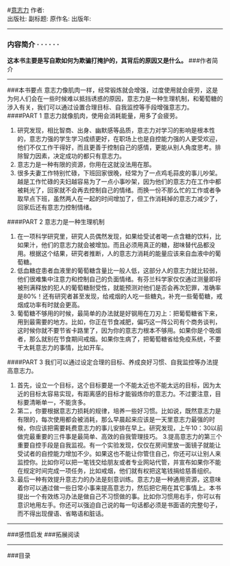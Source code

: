 #[意志力](https://)
作者:  
出版社: 
副标题: 
原作名: 
出版年: 
***
### 内容简介  · · · · · ·
**这本书主要是写自欺如何为欺骗打掩护的，其背后的原因又是什么。**
###作者简介 
***
###本书要点
意志力像肌肉一样，经常锻炼就会增强，过度使用就会疲劳，这是为何人们会在一些时候难以抵挡诱惑的原因，意志力是一种生理机制，和葡萄糖的涉入有关，我们可以通过设置合理目标、自我监控等手段增强意志力。
####PART 1  意志力就像肌肉，使用会消耗能量，用多了会疲劳。
1. 研究发现，相比智商、出身、幽默感等品质，意志力对学习的影响是根本性的，意志力强的学生学习成绩更好，在职场上也是自控能力强的人更受欢迎，他们不仅工作干得好，而且更善于控制自己的感情，更能从别人角度思考。排除智力因素，决定成功的都只有意志力。
2. 意志力是一种有限的资源，你用在这就没法用在那。
3. 很多夫妻工作特别忙碌，下班回家很晚，经常为了一点鸡毛蒜皮的事儿吵架。越是工作忙碌的夫妇越容易为了一点小事吵架，因为他们的意志力在工作中都被耗光了，回家就不会再去控制自己的情绪。而换一份不那么忙的工作或者争取早点下班，虽然两人在一起的时间增加了，但工作消耗掉的意志力减少了，回家后还有意志力控制情绪。

####PART 2  意志力是一种生理机制
1. 在一项科学研究里，研究人员偶然发现，如果给受试者喝一点含糖的饮料，比如果汁，他们的意志力就会被增加。而且必须用真正的糖，甜味替代品都没用。根据这个结果，研究者推断，人的意志力消耗的能量应该来自血液中的葡萄糖。
2. 低血糖症患者血液里的葡萄糖含量比一般人低，这部分人的意志力就比较弱，他们很难集中注意力和控制自己的负面情绪。有芬兰科学家仅仅通过测量即将被刑满释放的犯人的葡萄糖耐受性，就能预测对他们是否会再次犯罪，准确率是80%！还有研究者甚至发现，给戒烟的人吃一些糖丸，补充一些葡萄糖，戒烟成功率有时就会更高。
3. 葡萄糖不够用的时候，最简单的办法就是好钢用在刀刃上：把葡萄糖省下来，用到最需要的地方。比如，你正在节食减肥，偏巧这一阵公司有个商务谈判，这时候你就不要节省卡路里了，因为你的意志力根本不够用。如果你是个吸烟者，那么就别在节食期间戒烟。如果你生病了，把葡萄糖省给免疫系统，不要干太耗意志力的事情，比如开车。

####PART 3  我们可以通过设定合理的目标、养成良好习惯、自我监控等办法提高意志力。
1. 首先，设立一个目标，这个目标要是一个不能太近也不能太远的目标，因为太近的目标太容易实现，有距离感的目标才能锻炼你的意志力。不过要注意，目标要清晰单一，不能贪多。
2. 第二，你要根据意志力损耗的规律，培养一些好习惯。比如说，既然意志力是有限的，每次使用都会被消耗，那么早晨起来应该是一天里意志力最强的时候，你应该把需要耗费意志力的事儿安排在早上。研究发现，上午10：30以前做完最重要的三件事是最简单、高效的自我管理技巧。
3.提高意志力的第三个重要自控手段是自我监视。有一个实验发现，仅仅在房间里放一面镜子就能让受试者的自控能力增加不少。如果这也不能让你管住自己，你还可以让别人来监控你。比如你可以把一笔钱交给朋友或者专业网站代管，并宣布如果你不能在规定时间完成一项任务，比如戒烟，他们就有权把这笔钱捐给慈善组织。
4. 最后一种有效提升意志力的办法是刻意训练。意志力是一种通用资源，这意味着你可以通过做一些日常小事来提高意志力，然后把它用在其它事情上。本书提出一个有效练习办法是做自己不习惯做的事。比如你习惯用右手，你可以有意识地用左手。你还可以强迫自己说的每一句话都必须是书面语的完整句子，而不得出现俚语、省略语和脏话。
***
###感悟启发
###拓展阅读
***
###目录
